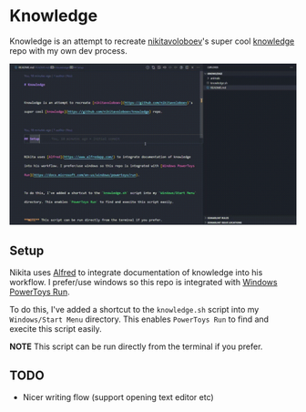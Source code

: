 # Knowledge

Knowledge is an attempt to recreate [nikitavoloboev](https://github.com/nikitavoloboev)'s super cool [knowledge](https://github.com/nikitavoloboev/knowledge) repo with my own dev process.

![Demonstration GIF](./.github/demo.gif)

## Setup

Nikita uses [Alfred](https://www.alfredapp.com/) to integrate documentation of knowledge into his workflow. I prefer/use windows so this repo is integrated with [Windows PowerToys Run](https://docs.microsoft.com/en-us/windows/powertoys/run).

To do this, I've added a shortcut to the `knowledge.sh` script into my `Windows/Start Menu` directory. This enables `PowerToys Run` to find and execite this script easily.

**NOTE** This script can be run directly from the terminal if you prefer.

## TODO

- Nicer writing flow (support opening text editor etc)
